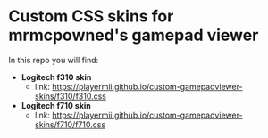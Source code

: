 # Custom CSS skins for mrmcpowned's gamepad viewer
In this repo you will find:
- **Logitech f310 skin**
  - link: https://playermii.github.io/custom-gamepadviewer-skins/f310/f310.css
- **Logitech f710 skin**
  - link: https://playermii.github.io/custom-gamepadviewer-skins/f710/f710.css
